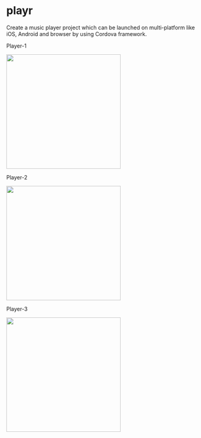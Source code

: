 # playr

Create a music player project which can be launched on multi-platform like iOS, Android and browser by using Cordova framework.


Player-1

<img src="https://user-images.githubusercontent.com/72397626/117519161-9111e880-af70-11eb-8c63-66dccdc15969.png" width="300">


Player-2

<img src="https://user-images.githubusercontent.com/72397626/117519189-a5ee7c00-af70-11eb-9d9b-f973631370b7.png" width="300">


Player-3

<img src="https://user-images.githubusercontent.com/72397626/117519190-a850d600-af70-11eb-99f2-d66a7fcfe048.png" width="300">


